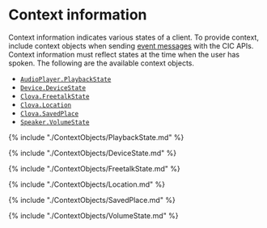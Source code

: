 # Context information

Context information indicates various states of a client. To provide context, include context objects when sending [event messages](/CIC/References/CIC_Message_Format.md#Event) with the CIC APIs. Context information must reflect states at the time when the user has spoken. The following are the available context objects.

* [`AudioPlayer.PlaybackState`](#PlaybackState)
* [`Device.DeviceState`](#DeviceState)
* [`Clova.FreetalkState`](#FreetalkState)
* [`Clova.Location`](#Location)
* [`Clova.SavedPlace`](#SavedPlace)
* [`Speaker.VolumeState`](#VolumeState)

{% include "./ContextObjects/PlaybackState.md" %}

{% include "./ContextObjects/DeviceState.md" %}

{% include "./ContextObjects/FreetalkState.md" %}

{% include "./ContextObjects/Location.md" %}

{% include "./ContextObjects/SavedPlace.md" %}

{% include "./ContextObjects/VolumeState.md" %}